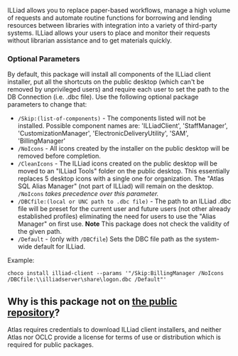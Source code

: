 ILLiad allows you to replace paper-based workflows, manage a high volume of requests and automate routine functions for borrowing and lending resources between libraries with integration into a variety of third-party systems. ILLiad allows your users to place and monitor their requests without librarian assistance and to get materials quickly.

### Optional Parameters
By default, this package will install all components of the ILLiad client installer, put all the shortcuts on the public desktop (which can't be removed by unprivileged users) and require each user to set the path to the DB Connection (i.e. .dbc file).  Use the following optional package parameters to change that: 

* `/Skip:(list-of-components)` - The components listed will not be installed.  Possible component names are: 'ILLiadClient', 'StaffManager', 'CustomizationManager', 'ElectronicDeliveryUtility', 'SAM', 'BillingManager'
* `/NoIcons` - All icons created by the installer on the public desktop will be removed before completion.
* `/CleanIcons` - The ILLiad icons created on the public desktop will be moved to an "ILLiad Tools" folder on the public desktop.  This essentially replaces 5 desktop icons with a single one for organization.  The "Atlas SQL Alias Manager" (not part of ILLiad) will remain on the desktop.  `/NoIcons` *takes precedence over this parameter.*
* `/DBCfile:(local or UNC path to .dbc file)` - The path to an ILLiad .dbc file will be preset for the current user and future users (not other already established profiles) eliminating the need for users to use the "Alias Manager" on first use.  **Note** This package does not check the validity of the given path.
* `/Default` - (only with `/DBCfile`) Sets the DBC file path as the system-wide default for ILLiad.

Example:

`choco install illiad-client --params '"/Skip:BillingManager /NoIcons /DBCfile:\\illiadserver\share\logon.dbc /Default"'`

## Why is this package not on [the public repository](https://chocolatey.org/packages)?
Atlas requires credentials to download ILLiad client installers, and neither Atlas nor OCLC provide a license for terms of use or distribution which is required for public packages.   
